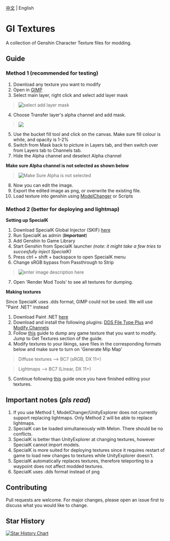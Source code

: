 
[中文](https://github.com/zeroruka/GI_Textures/blob/main/CN_README.md) | English
# GI Textures
A collection of Genshin Character Texture files for modding.


## Guide
### Method 1 (recommended for testing)
 1. Download any texture you want to modify
 2. Open in [GIMP](https://www.gimp.org/)
 3. Select main layer, right click and select add layer mask
>![select add layer mask](https://i.imgur.com/yHC66Fd_d.webp?maxwidth=760&fidelity=grand)
 4. Choose Transfer layer's alpha channel and add mask.
> ![](https://i.imgur.com/6LelrEy_d.webp?maxwidth=760&fidelity=grand)
 5. Use the bucket fill tool and click on the canvas. Make sure fill colour is white, and opacity is 1-2%
 6. Switch from Mask back to picture in Layers tab, and then switch over from Layers tab to Channels tab.
 7. Hide the Alpha channel and deselect Alpha channel


  **Make sure Alpha channel is not selected as shown below**
>![Make Sure Alpha is not selected](https://i.imgur.com/2t5FcUP_d.webp?maxwidth=760&fidelity=grand)
 8. Now you can edit the image. 
 9. Export the edited image as png, or overwrite the existing file.
 10. Load texture into genshin using [ModelChanger](https://github.com/portra400nc/ModelChanger) or Scripts

### Method 2 (better for deploying and lightmap)
**Setting up SpecialK**

1. Download SpecialK Global Injector (SKIF) [here](https://wiki.special-k.info/SpecialK/Global)
2. Run SpecialK as admin (***Important***)
3. Add Genshin to Game Library
4. Start Genshin from SpecialK launcher *(note: it might take a few tries to succesfully inject SpecialK)*
5. Press ctrl + shift + backspace to open SpecialK menu
6. Change sRGB bypass from Passthrough to Strip
>![enter image description here](https://i.imgur.com/gkqZibH_d.webp?maxwidth=760&fidelity=grand)
7. Open 'Render Mod Tools' to see all textures for dumping. 


**Making textures**

Since SpecialK uses .dds format, GIMP could not be used. We will use "Paint .NET" instead

1. Download Paint .NET [here](https://www.dotpdn.com/files/paint.net.4.3.10.install.anycpu.web.zip)
2. Download and install the following plugins: [DDS File Type Plus](https://forums.getpaint.net/topic/111731-dds-filetype-plus-04-11-2022/) and [Modify Channels](https://forums.getpaint.net/topic/110805-modify-channels-v111-2022-03-07/)
3.  Follow [this](https://steamcommunity.com/sharedfiles/filedetails/?id=1491783680) guide to dump any game texture that you want to modify. Jump to Get Textures section of the guide.
4. Modify textures to your likings, save files in the corresponding formats below and make sure to turn on 'Generate Mip Map'
> Diffuse textures --> BC7 (sRGB, DX 11+)

> Lightmaps --> BC7 (Linear, DX 11+)
5. Continue following [this](https://steamcommunity.com/sharedfiles/filedetails/?id=1491783680) guide once you have finished editing your textures.


## Important notes (*pls read*)

1. If you use Method 1, ModelChanger/UnityExplorer does not currently support replacing lightmaps. Only Method 2 will be able to replace lightmaps.
2. SpecialK can be loaded simultaneously with Melon. There should be no conflicts.
3. SpecialK is better than UnityExplorer at changing textures, however SpecialK cannot import models.
4. SpecialK is more suited for deploying textures since it requires restart of game to load new changes to textures while UnityExplorer doesn't.
5. SpecialK automatically replaces textures, therefore teleporting to a waypoint does not affect modded textures.
6. SpecialK uses .dds format instead of png


## Contributing
Pull requests are welcome. For major changes, please open an issue first to discuss what you would like to change.


## Star History

[![Star History Chart](https://api.star-history.com/svg?repos=zeroruka/GI_Textures&type=Date)](https://star-history.com/#zeroruka/GI_Textures&Daete)


